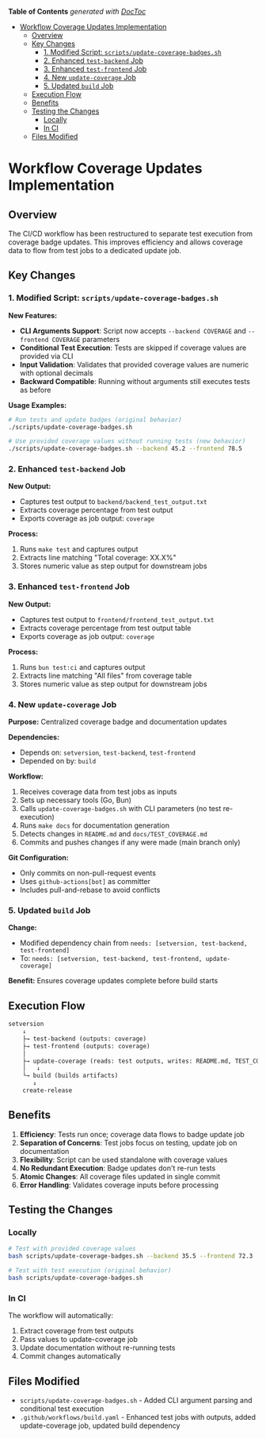 <!-- START doctoc generated TOC please keep comment here to allow auto update -->
<!-- DON'T EDIT THIS SECTION, INSTEAD RE-RUN doctoc TO UPDATE -->

**Table of Contents** *generated with [DocToc](https://github.com/thlorenz/doctoc)*

- [Workflow Coverage Updates Implementation](#workflow-coverage-updates-implementation)
  - [Overview](#overview)
  - [Key Changes](#key-changes)
    - [1. Modified Script: `scripts/update-coverage-badges.sh`](#1-modified-script-scriptsupdate-coverage-badgessh)
    - [2. Enhanced `test-backend` Job](#2-enhanced-test-backend-job)
    - [3. Enhanced `test-frontend` Job](#3-enhanced-test-frontend-job)
    - [4. New `update-coverage` Job](#4-new-update-coverage-job)
    - [5. Updated `build` Job](#5-updated-build-job)
  - [Execution Flow](#execution-flow)
  - [Benefits](#benefits)
  - [Testing the Changes](#testing-the-changes)
    - [Locally](#locally)
    - [In CI](#in-ci)
  - [Files Modified](#files-modified)

<!-- END doctoc generated TOC please keep comment here to allow auto update -->

# Workflow Coverage Updates Implementation

## Overview

The CI/CD workflow has been restructured to separate test execution from coverage badge updates. This improves efficiency and allows coverage data to flow from test jobs to a dedicated update job.

## Key Changes

### 1. Modified Script: `scripts/update-coverage-badges.sh`

**New Features:**

- **CLI Arguments Support**: Script now accepts `--backend COVERAGE` and `--frontend COVERAGE` parameters
- **Conditional Test Execution**: Tests are skipped if coverage values are provided via CLI
- **Input Validation**: Validates that provided coverage values are numeric with optional decimals
- **Backward Compatible**: Running without arguments still executes tests as before

**Usage Examples:**

```bash
# Run tests and update badges (original behavior)
./scripts/update-coverage-badges.sh

# Use provided coverage values without running tests (new behavior)
./scripts/update-coverage-badges.sh --backend 45.2 --frontend 78.5
```

### 2. Enhanced `test-backend` Job

**New Output:**

- Captures test output to `backend/backend_test_output.txt`
- Extracts coverage percentage from test output
- Exports coverage as job output: `coverage`

**Process:**

1. Runs `make test` and captures output
2. Extracts line matching "Total coverage: XX.X%"
3. Stores numeric value as step output for downstream jobs

### 3. Enhanced `test-frontend` Job

**New Output:**

- Captures test output to `frontend/frontend_test_output.txt`
- Extracts coverage percentage from test output table
- Exports coverage as job output: `coverage`

**Process:**

1. Runs `bun test:ci` and captures output
2. Extracts line matching "All files" from coverage table
3. Stores numeric value as step output for downstream jobs

### 4. New `update-coverage` Job

**Purpose:** Centralized coverage badge and documentation updates

**Dependencies:**

- Depends on: `setversion`, `test-backend`, `test-frontend`
- Depended on by: `build`

**Workflow:**

1. Receives coverage data from test jobs as inputs
2. Sets up necessary tools (Go, Bun)
3. Calls `update-coverage-badges.sh` with CLI parameters (no test re-execution)
4. Runs `make docs` for documentation generation
5. Detects changes in `README.md` and `docs/TEST_COVERAGE.md`
6. Commits and pushes changes if any were made (main branch only)

**Git Configuration:**

- Only commits on non-pull-request events
- Uses `github-actions[bot]` as committer
- Includes pull-and-rebase to avoid conflicts

### 5. Updated `build` Job

**Change:**

- Modified dependency chain from `needs: [setversion, test-backend, test-frontend]`
- To: `needs: [setversion, test-backend, test-frontend, update-coverage]`

**Benefit:** Ensures coverage updates complete before build starts

## Execution Flow

```txt
setversion
    ↓
    ├→ test-backend (outputs: coverage)
    ├→ test-frontend (outputs: coverage)
    │
    ├→ update-coverage (reads: test outputs, writes: README.md, TEST_COVERAGE.md)
    │   ↓
    └→ build (builds artifacts)
       ↓
    create-release
```

## Benefits

1. **Efficiency**: Tests run once; coverage data flows to badge update job
2. **Separation of Concerns**: Test jobs focus on testing, update job on documentation
3. **Flexibility**: Script can be used standalone with coverage values
4. **No Redundant Execution**: Badge updates don't re-run tests
5. **Atomic Changes**: All coverage files updated in single commit
6. **Error Handling**: Validates coverage inputs before processing

## Testing the Changes

### Locally

```bash
# Test with provided coverage values
bash scripts/update-coverage-badges.sh --backend 35.5 --frontend 72.3

# Test with test execution (original behavior)
bash scripts/update-coverage-badges.sh
```

### In CI

The workflow will automatically:

1. Extract coverage from test outputs
2. Pass values to update-coverage job
3. Update documentation without re-running tests
4. Commit changes automatically

## Files Modified

- `scripts/update-coverage-badges.sh` - Added CLI argument parsing and conditional test execution
- `.github/workflows/build.yaml` - Enhanced test jobs with outputs, added update-coverage job, updated build dependency

